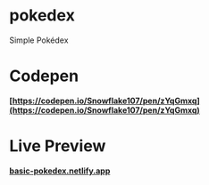 # pokedex
Simple Pokédex

# Codepen
**[https://codepen.io/Snowflake107/pen/zYqGmxq](https://codepen.io/Snowflake107/pen/zYqGmxq)**

# Live Preview
**[basic-pokedex.netlify.app](basic-pokedex.netlify.app)**
